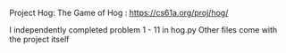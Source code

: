 Project Hog: The Game of Hog : https://cs61a.org/proj/hog/

I independently completed problem 1 - 11 in hog.py
Other files come with the project itself
